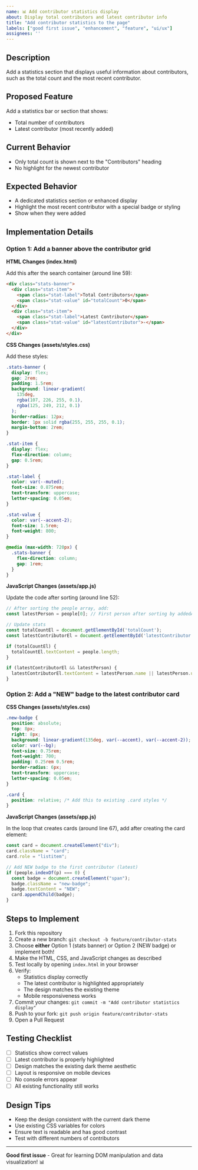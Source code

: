 ```yaml
---
name: 📊 Add contributor statistics display
about: Display total contributors and latest contributor info
title: "Add contributor statistics to the page"
labels: ["good first issue", "enhancement", "feature", "ui/ux"]
assignees: ''
---
```


## Description
Add a statistics section that displays useful information about contributors, such as the total count and the most recent contributor.

## Proposed Feature
Add a statistics bar or section that shows:
- Total number of contributors
- Latest contributor (most recently added)

## Current Behavior
- Only total count is shown next to the "Contributors" heading
- No highlight for the newest contributor

## Expected Behavior
- A dedicated statistics section or enhanced display
- Highlight the most recent contributor with a special badge or styling
- Show when they were added

## Implementation Details

### Option 1: Add a banner above the contributor grid

**HTML Changes (index.html)**

Add this after the search container (around line 59):

```html
<div class="stats-banner">
  <div class="stat-item">
    <span class="stat-label">Total Contributors</span>
    <span class="stat-value" id="totalCount">0</span>
  </div>
  <div class="stat-item">
    <span class="stat-label">Latest Contributor</span>
    <span class="stat-value" id="latestContributor">-</span>
  </div>
</div>
```

**CSS Changes (assets/styles.css)**

Add these styles:

```css
.stats-banner {
  display: flex;
  gap: 2rem;
  padding: 1.5rem;
  background: linear-gradient(
    135deg,
    rgba(107, 226, 255, 0.1),
    rgba(125, 249, 212, 0.1)
  );
  border-radius: 12px;
  border: 1px solid rgba(255, 255, 255, 0.1);
  margin-bottom: 2rem;
}

.stat-item {
  display: flex;
  flex-direction: column;
  gap: 0.5rem;
}

.stat-label {
  color: var(--muted);
  font-size: 0.875rem;
  text-transform: uppercase;
  letter-spacing: 0.05em;
}

.stat-value {
  color: var(--accent-2);
  font-size: 1.5rem;
  font-weight: 800;
}

@media (max-width: 720px) {
  .stats-banner {
    flex-direction: column;
    gap: 1rem;
  }
}
```

**JavaScript Changes (assets/app.js)**

Update the code after sorting (around line 52):

```javascript
// After sorting the people array, add:
const latestPerson = people[0]; // First person after sorting by addedAt

// Update stats
const totalCountEl = document.getElementById('totalCount');
const latestContributorEl = document.getElementById('latestContributor');

if (totalCountEl) {
  totalCountEl.textContent = people.length;
}

if (latestContributorEl && latestPerson) {
  latestContributorEl.textContent = latestPerson.name || latestPerson.username || 'Unknown';
}
```

### Option 2: Add a "NEW" badge to the latest contributor card

**CSS Changes (assets/styles.css)**

```css
.new-badge {
  position: absolute;
  top: 8px;
  right: 8px;
  background: linear-gradient(135deg, var(--accent), var(--accent-2));
  color: var(--bg);
  font-size: 0.75rem;
  font-weight: 700;
  padding: 0.25rem 0.5rem;
  border-radius: 6px;
  text-transform: uppercase;
  letter-spacing: 0.05em;
}

.card {
  position: relative; /* Add this to existing .card styles */
}
```

**JavaScript Changes (assets/app.js)**

In the loop that creates cards (around line 67), add after creating the card element:

```javascript
const card = document.createElement("div");
card.className = "card";
card.role = "listitem";

// Add NEW badge to the first contributor (latest)
if (people.indexOf(p) === 0) {
  const badge = document.createElement("span");
  badge.className = "new-badge";
  badge.textContent = "NEW";
  card.appendChild(badge);
}
```

## Steps to Implement

1. Fork this repository
2. Create a new branch: `git checkout -b feature/contributor-stats`
3. Choose **either** Option 1 (stats banner) or Option 2 (NEW badge) or implement both!
4. Make the HTML, CSS, and JavaScript changes as described
5. Test locally by opening `index.html` in your browser
6. Verify:
   - Statistics display correctly
   - The latest contributor is highlighted appropriately
   - The design matches the existing theme
   - Mobile responsiveness works
7. Commit your changes: `git commit -m "Add contributor statistics display"`
8. Push to your fork: `git push origin feature/contributor-stats`
9. Open a Pull Request

## Testing Checklist

- [ ] Statistics show correct values
- [ ] Latest contributor is properly highlighted
- [ ] Design matches the existing dark theme aesthetic
- [ ] Layout is responsive on mobile devices
- [ ] No console errors appear
- [ ] All existing functionality still works

## Design Tips

- Keep the design consistent with the current dark theme
- Use existing CSS variables for colors
- Ensure text is readable and has good contrast
- Test with different numbers of contributors

---
**Good first issue** - Great for learning DOM manipulation and data visualization! 📊
